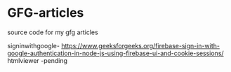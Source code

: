# GFG-articles
source code for my gfg articles

signinwithgoogle- https://www.geeksforgeeks.org/firebase-sign-in-with-google-authentication-in-node-js-using-firebase-ui-and-cookie-sessions/
htmlviewer -pending
